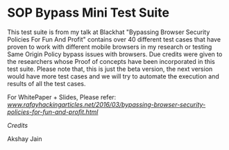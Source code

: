 SOP Bypass Mini Test Suite
==========================

This test suite is from my talk at Blackhat "Bypassing Browser Security Policies For Fun And Profit" contains over 40 different test cases that have proven to work with different mobile browsers in my research or testing Same Origin Policy bypass issues with browsers. 
Due credits were given to the researchers whose Proof of concepts have been incorporated in this test suite. Please note that, this is just the beta version, the next version would have more test cases and we will try to automate the execution and results of all the test cases.

For WhitePaper + Slides, Please refer: 
*www.rafayhackingarticles.net/2016/03/bypassing-browser-security-policies-for-fun-and-profit.html*

*Credits*

Akshay Jain
